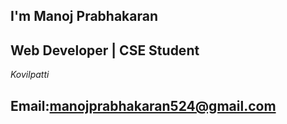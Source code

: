## I'm Manoj Prabhakaran
## Web Developer | CSE Student
*Kovilpatti*
 ## Email:manojprabhakaran524@gmail.com
